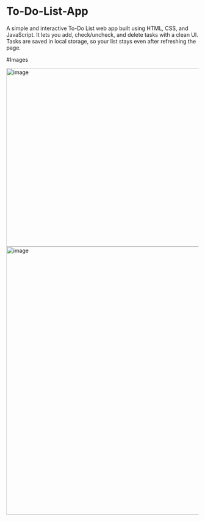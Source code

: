 # To-Do-List-App
A simple and interactive To-Do List web app built using HTML, CSS, and JavaScript. It lets you add, check/uncheck, and delete tasks with a clean UI. Tasks are saved in local storage, so your list stays even after refreshing the page.

#Images


<img width="787" height="466" alt="image" src="https://github.com/user-attachments/assets/01dcd56f-9c51-41d6-98f0-47077ae38726" />

<img width="760" height="701" alt="image" src="https://github.com/user-attachments/assets/91ac2335-bea4-4bdc-9aa2-cd1e924ed001" />



